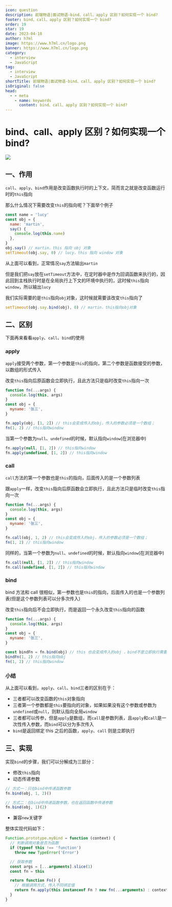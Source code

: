 ```yaml
---
icon: question
description: 前端物语|面试物语-bind、call、apply 区别？如何实现一个 bind?
footer: bind、call、apply 区别？如何实现一个 bind?
order: 19
star: 19
date: 2023-04-18
author: h7ml
image: https://www.h7ml.cn/logo.png
banner: https://www.h7ml.cn/logo.png
category:
  - interview
  - JavaScript
tag:
  - interview
  - JavaScript
shortTitle: 前端物语|面试物语-bind、call、apply 区别？如何实现一个 bind?
isOriginal: false
head:
  - - meta
    - name: keywords
      content: bind、call、apply 区别？如何实现一个 bind?
---
```


# bind、call、apply 区别？如何实现一个 bind?

![](http://static.5ibug.net/vitepress/assets/images/interview/a900e460-7be4-11eb-ab90-d9ae814b240d.png)

## 一、作用

`call`、`apply`、`bind`作用是改变函数执行时的上下文，简而言之就是改变函数运行时的`this`指向

那么什么情况下需要改变`this`的指向呢？下面举个例子

```js
const name = 'lucy'
const obj = {
  name: 'martin',
  say() {
    console.log(this.name)
  },
}
obj.say() // martin，this 指向 obj 对象
setTimeout(obj.say, 0) // lucy，this 指向 window 对象
```

从上面可以看到，正常情况`say`方法输出`martin`

但是我们把`say`放在`setTimeout`方法中，在定时器中是作为回调函数来执行的，因此回到主栈执行时是在全局执行上下文的环境中执行的，这时候`this`指向`window`，所以输出`lucy`

我们实际需要的是`this`指向`obj`对象，这时候就需要该改变`this`指向了

```js
setTimeout(obj.say.bind(obj), 0) // martin，this指向obj对象
```

## 二、区别

下面再来看看`apply`、`call`、`bind`的使用

### apply

`apply`接受两个参数，第一个参数是`this`的指向，第二个参数是函数接受的参数，以数组的形式传入

改变`this`指向后原函数会立即执行，且此方法只是临时改变`this`指向一次

```js
function fn(...args) {
  console.log(this, args)
}
const obj = {
  myname: '张三',
}

fn.apply(obj, [1, 2]) // this会变成传入的obj，传入的参数必须是一个数组；
fn(1, 2) // this指向window
```

当第一个参数为`null`、`undefined`的时候，默认指向`window`(在浏览器中)

```js
fn.apply(null, [1, 2]) // this指向window
fn.apply(undefined, [1, 2]) // this指向window
```

### call

`call`方法的第一个参数也是`this`的指向，后面传入的是一个参数列表

跟`apply`一样，改变`this`指向后原函数会立即执行，且此方法只是临时改变`this`指向一次

```js
function fn(...args) {
  console.log(this, args)
}
const obj = {
  myname: '张三',
}

fn.call(obj, 1, 2) // this会变成传入的obj，传入的参数必须是一个数组；
fn(1, 2) // this指向window
```

同样的，当第一个参数为`null`、`undefined`的时候，默认指向`window`(在浏览器中)

```js
fn.call(null, [1, 2]) // this指向window
fn.call(undefined, [1, 2]) // this指向window
```

### bind

bind 方法和 call 很相似，第一参数也是`this`的指向，后面传入的也是一个参数列表(但是这个参数列表可以分多次传入)

改变`this`指向后不会立即执行，而是返回一个永久改变`this`指向的函数

```js
function fn(...args) {
  console.log(this, args)
}
const obj = {
  myname: '张三',
}

const bindFn = fn.bind(obj) // this 也会变成传入的obj ，bind不是立即执行需要执行一次
bindFn(1, 2) // this指向obj
fn(1, 2) // this指向window
```

### 小结

从上面可以看到，`apply`、`call`、`bind`三者的区别在于：

- 三者都可以改变函数的`this`对象指向
- 三者第一个参数都是`this`要指向的对象，如果如果没有这个参数或参数为`undefined`或`null`，则默认指向全局`window`
- 三者都可以传参，但是`apply`是数组，而`call`是参数列表，且`apply`和`call`是一次性传入参数，而`bind`可以分为多次传入
- `bind`是返回绑定 this 之后的函数，`apply`、`call` 则是立即执行

## 三、实现

实现`bind`的步骤，我们可以分解成为三部分：

- 修改`this`指向
- 动态传递参数

```js
// 方式一：只在bind中传递函数参数
fn.bind(obj, 1, 2)()

// 方式二：在bind中传递函数参数，也在返回函数中传递参数
fn.bind(obj, 1)(2)
```

- 兼容`new`关键字

整体实现代码如下：

```js
Function.prototype.myBind = function (context) {
  // 判断调用对象是否为函数
  if (typeof this !== 'function')
    throw new TypeError('Error')

  // 获取参数
  const args = [...arguments].slice(1)
  const fn = this

  return function Fn() {
    // 根据调用方式，传入不同绑定值
    return fn.apply(this instanceof Fn ? new fn(...arguments) : context, args.concat(...arguments))
  }
}
```
